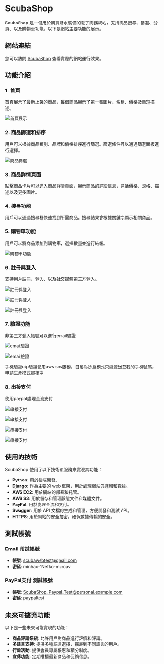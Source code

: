 # ScubaShop

ScubaShop 是一個用於購買潛水裝備的電子商務網站，支持商品搜尋、篩選、分頁、以及購物車功能。以下是網站主要功能的展示。

## 網站連結

您可以訪問 [ScubaShop](https://penguindiving.com/) 查看實際的網站運行效果。

## 功能介紹

### 1. 首頁

首頁展示了最新上架的商品，每個商品顯示了第一張圖片、名稱、價格及簡短描述。

![首頁展示](docs/images/homepage.png)

### 2. 商品篩選和排序

用戶可以根據商品類別、品牌和價格排序進行篩選。篩選條件可以通過篩選面板進行選擇。

![商品篩選](docs/images/product_filter.png)

### 3. 商品詳情頁面

點擊商品卡片可以進入商品詳情頁面，顯示商品的詳細信息，包括價格、規格、描述以及更多圖片。

### 4. 搜尋功能

用戶可以通過搜尋框快速找到所需商品。搜尋結果會根據關鍵字顯示相關商品。

### 5. 購物車功能

用戶可以將商品添加到購物車，選擇數量並進行結帳。

![購物車功能](docs/images/cart.png)

### 6. 註冊與登入

支持用戶註冊、登入、以及社交媒體第三方登入。

![註冊與登入](docs/images/login.png)

![註冊與登入](docs/images/register.png)

![註冊與登入](docs/images/authentication.png)

### 7. 驗證功能

非第三方登入帳號可以進行email驗證

![email驗證](docs/images/emailverification.png)

![email驗證](docs/images/emailverification2.png)

手機驗證otp驗證使用aws sns服務，目前為沙盒模式只能發送至我的手機號碼，申請生產模式審核中

### 8. 串接支付

使用paypal處理金流支付

![串接支付](docs/images/paypal.png)

![串接支付](docs/images/paypal_login.png)

![串接支付](docs/images/paypal_payment.png)

![串接支付](docs/images/paypal_done.png)

## 使用的技術

ScubaShop 使用了以下技術和服務來實現其功能：

- **Python**: 用於後端開發。
- **Django**: 作為主要的 web 框架，用於處理網站的邏輯和數據。
- **AWS EC2**: 用於網站的部署和托管。
- **AWS S3**: 用於儲存和管理靜態文件和媒體文件。
- **PayPal**: 用於處理金流和支付。
- **Swagger**: 用於 API 文檔的生成和管理，方便開發和測試 API。
- **HTTPS**: 用於網站的安全加密，確保數據傳輸的安全。

## 測試帳號

### Email 測試帳號

- **帳號**: scubawebtest@gmail.com
- **密碼**: minhax-1Nefko-murcav

### PayPal支付 測試帳號

- **帳號**: ScubaShop_Paypal_Test@personal.example.com
- **密碼**: paypaltest

## 未來可擴充功能

以下是一些未來可能實現的功能：

- **商品評論系統**: 允許用戶對商品進行評價和評論。
- **多語言支持**: 提供多種語言選擇，擴展到不同語言的用戶。
- **行銷活動**: 提供會員專屬優惠和積分制度。
- **宣傳功能**: 定期推播最新商品和促銷信息。